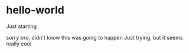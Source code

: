 # hello-world
Just starting

sorry bro, didn't know this was going to happen
Just trying, but it seems really cool
